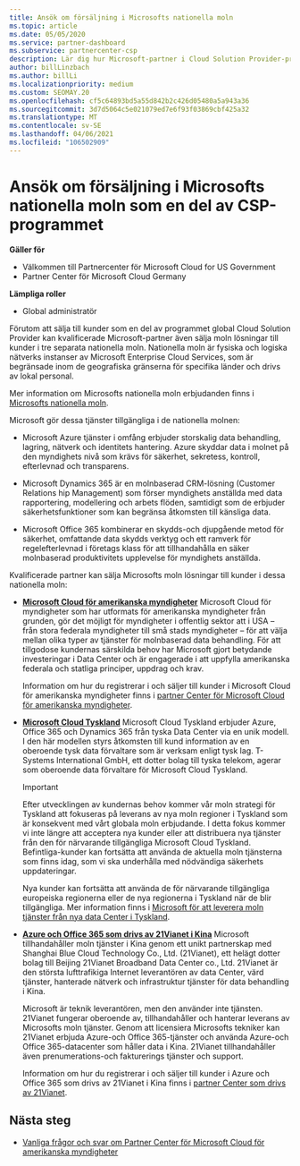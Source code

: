 ```yaml
---
title: Ansök om försäljning i Microsofts nationella moln
ms.topic: article
ms.date: 05/05/2020
ms.service: partner-dashboard
ms.subservice: partnercenter-csp
description: Lär dig hur Microsoft-partner i Cloud Solution Provider-programmet kan sälja till kunder som har registrerats i nationella moln som stöds.
author: billLinzbach
ms.author: billLi
ms.localizationpriority: medium
ms.custom: SEOMAY.20
ms.openlocfilehash: cf5c64893bd5a55d842b2c426d05480a5a943a36
ms.sourcegitcommit: 3d7d5064c5e021079ed7e6f93f03869cbf425a32
ms.translationtype: MT
ms.contentlocale: sv-SE
ms.lasthandoff: 04/06/2021
ms.locfileid: "106502909"
---
```

# <a name="apply-to-sell-in-microsoft-national-clouds-as-part-of-the-csp-program"></a>Ansök om försäljning i Microsofts nationella moln som en del av CSP-programmet

**Gäller för**

- Välkommen till Partnercenter för Microsoft Cloud for US Government
- Partner Center för Microsoft Cloud Germany

**Lämpliga roller**

- Global administratör

Förutom att sälja till kunder som en del av programmet global Cloud Solution Provider kan kvalificerade Microsoft-partner även sälja moln lösningar till kunder i tre separata nationella moln. Nationella moln är fysiska och logiska nätverks instanser av Microsoft Enterprise Cloud Services, som är begränsade inom de geografiska gränserna för specifika länder och drivs av lokal personal.

Mer information om Microsofts nationella moln erbjudanden finns i [Microsofts nationella moln](https://www.microsoft.com/trustcenter/cloudservices/nationalcloud).

Microsoft gör dessa tjänster tillgängliga i de nationella molnen:

-   Microsoft Azure tjänster i omfång erbjuder storskalig data behandling, lagring, nätverk och identitets hantering. Azure skyddar data i molnet på den myndighets nivå som krävs för säkerhet, sekretess, kontroll, efterlevnad och transparens.

-   Microsoft Dynamics 365 är en molnbaserad CRM-lösning (Customer Relations hip Management) som förser myndighets anställda med data rapportering, modellering och arbets flöden, samtidigt som de erbjuder säkerhetsfunktioner som kan begränsa åtkomsten till känsliga data.

-   Microsoft Office 365 kombinerar en skydds-och djupgående metod för säkerhet, omfattande data skydds verktyg och ett ramverk för regelefterlevnad i företags klass för att tillhandahålla en säker molnbaserad produktivitets upplevelse för myndighets anställda.

Kvalificerade partner kan sälja Microsofts moln lösningar till kunder i dessa nationella moln:

-   [**Microsoft Cloud för amerikanska myndigheter**](https://www.microsoft.com/trustcenter/cloudservices/nationalcloud#Microsoft_Cloud_for_US) Microsoft Cloud för myndigheter som har utformats för amerikanska myndigheter från grunden, gör det möjligt för myndigheter i offentlig sektor att i USA – från stora federala myndigheter till små stads myndigheter – för att välja mellan olika typer av tjänster för molnbaserad data behandling. För att tillgodose kundernas särskilda behov har Microsoft gjort betydande investeringar i Data Center och är engagerade i att uppfylla amerikanska federala och statliga principer, uppdrag och krav. 

    Information om hur du registrerar i och säljer till kunder i Microsoft Cloud för amerikanska myndigheter finns i [partner Center för Microsoft Cloud för amerikanska myndigheter](partner-center-for-microsoft-us-govt-cloud.md).

-   [**Microsoft Cloud Tyskland**](https://www.microsoft.com/trustcenter/cloudservices/nationalcloud#Microsoft_Cloud_Germany) Microsoft Cloud Tyskland erbjuder Azure, Office 365 och Dynamics 365 från tyska Data Center via en unik modell. I den här modellen styrs åtkomsten till kund information av en oberoende tysk data förvaltare som är verksam enligt tysk lag. T-Systems International GmbH, ett dotter bolag till tyska telekom, agerar som oberoende data förvaltare för Microsoft Cloud Tyskland.

    > [!IMPORTANT]  
    > Efter utvecklingen av kundernas behov kommer vår moln strategi för Tyskland att fokuseras på leverans av nya moln regioner i Tyskland som är konsekvent med vårt globala moln erbjudande. I detta fokus kommer vi inte längre att acceptera nya kunder eller att distribuera nya tjänster från den för närvarande tillgängliga Microsoft Cloud Tyskland. Befintliga-kunder kan fortsätta att använda de aktuella moln tjänsterna som finns idag, som vi ska underhålla med nödvändiga säkerhets uppdateringar.
    >  
    > Nya kunder kan fortsätta att använda de för närvarande tillgängliga europeiska regionerna eller de nya regionerna i Tyskland när de blir tillgängliga. Mer information finns i [Microsoft för att leverera moln tjänster från nya data Center i Tyskland](https://news.microsoft.com/europe/2018/08/31/microsoft-to-deliver-cloud-services-from-new-datacentres-in-germany-in-2019-to-meet-evolving-customer-needs/).

    
-   [**Azure och Office 365 som drivs av 21Vianet i Kina**](https://www.microsoft.com/trustcenter/cloudservices/nationalcloud#Microsoft_Cloud_for_China) Microsoft tillhandahåller moln tjänster i Kina genom ett unikt partnerskap med Shanghai Blue Cloud Technology Co., Ltd. (21Vianet), ett helägt dotter bolag till Beijing 21Vianet Broadband Data Center co., Ltd. 21Vianet är den största lufttrafikiga Internet leverantören av data Center, värd tjänster, hanterade nätverk och infrastruktur tjänster för data behandling i Kina. 

    Microsoft är teknik leverantören, men den använder inte tjänsten. 21Vianet fungerar oberoende av, tillhandahåller och hanterar leverans av Microsofts moln tjänster. Genom att licensiera Microsofts tekniker kan 21Vianet erbjuda Azure-och Office 365-tjänster och använda Azure-och Office 365-datacenter som håller data i Kina. 21Vianet tillhandahåller även prenumerations-och fakturerings tjänster och support.

    Information om hur du registrerar i och säljer till kunder i Azure och Office 365 som drivs av 21Vianet i Kina finns i [partner Center som drivs av 21Vianet](/previous-versions/windows/it-pro/windows-home-server/ff357696(v=ws.11)).

## <a name="next-steps"></a>Nästa steg

- [Vanliga frågor och svar om Partner Center för Microsoft Cloud för amerikanska myndigheter](faq-for-us-govt-cloud.md)

